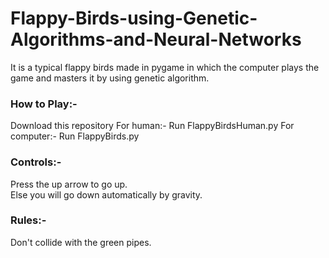 # Flappy-Birds-using-Genetic-Algorithms-and-Neural-Networks

It is a typical flappy birds made in pygame in which the computer plays the game and masters it by using genetic algorithm.

<h3>How to Play:-</h3>
  Download this repository
  For human:-
    Run FlappyBirdsHuman.py
  For computer:-
    Run FlappyBirds.py
    
<h3>Controls:-</h3>
  Press the up arrow to go up.<br/>
  Else you will go down automatically by gravity.
  
 <h3>Rules:-</h3>
  Don't collide with the green pipes.
  
  

